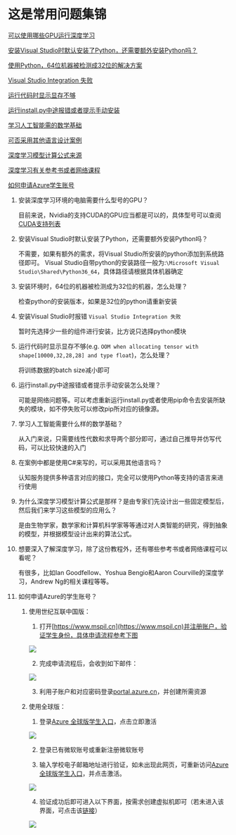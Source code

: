 # 这是常用问题集锦

[可以使用哪些GPU运行深度学习](#GPUSupport)

[安装Visual Studio时默认安装了Python，还需要额外安装Python吗？](#Python-and-VS)

[使用Python，64位机器被检测成32位的解决方案](#32-64Bit-Machine)

[Visual Studio Integration 失败](#Visual-Studio-Integration)

[运行代码时显示显存不够](#Allocation-Error)

[运行install.py中途报错或者提示手动安装](#Install.py-Error)

[学习人工智能需的数学基础](#Math-Foundation)

[可否采用其他语言设计案例](#Replace-C#)

[深度学习模型计算公式来源](#Origin-of-Formula)

[深度学习有关参考书或者网络课程](#Other-Learning-Material)

[如何申请Azure学生账号](#Azure-Student-Account)


<a name="GPUSupport"></a>

1. 安装深度学习环境的电脑需要什么型号的GPU？

    目前来说，Nvidia的支持CUDA的GPU应当都是可以的，具体型号可以查阅[CUDA支持列表](https://developer.nvidia.com/cuda-gpus)

<a name="Python-and-VS"></a>

2. 安装Visual Studio时默认安装了Python，还需要额外安装Python吗？

    不需要，如果有额外的需求，将Visual Studio所安装的python添加到系统路径即可。
    Visual Studio自带python的安装路径一般为:`\Microsoft Visual Studio\Shared\Python36_64`，具体路径请根据具体机器确定

<a name="32-64Bit-Machine"></a>

3. 安装环境时，64位的机器被检测成为32位的机器，怎么处理？

    检查python的安装版本，如果是32位的python请重新安装

<a name="Visual-Studio-Integration"></a>

4. 安装Visual Studio时报错 `Visual Studio Integration 失败` 

    暂时先选择少一些的组件进行安装，比方说只选择python模块

<a name="Allocation-Error"></a>

5. 运行代码时显示显存不够(e.g. `OOM when allocating tensor with shape[10000,32,28,28] and type float`)，怎么处理？

    将训练数据的batch size减小即可

<a name="Install.py-Error"></a>

6. 运行install.py中途报错或者提示手动安装怎么处理？

    可能是网络问题等。可以考虑重新运行install.py或者使用pip命令去安装所缺失的模块，如不停失败可以修改pip所对应的镜像源。

<a name="Math-Foundation"></a>

7. 学习人工智能需要什么样的数学基础？

    从入门来说，只需要线性代数和求导两个部分即可，通过自己推导并仿写代码，可以比较快速的入门

<a name="Replace-C#"></a>

8. 在案例中都是使用C#来写的，可以采用其他语言吗？

   认知服务提供多种语言对应的接口，完全可以使用Python等支持的语言来进行使用

<a name="Origin-of-Formula"></a>

9. 为什么深度学习模型计算公式是那样？是由专家们先设计出一些固定模型后，然后我们来学习这些模型的应用么？

    是由生物学家，数学家和计算机科学家等等通过对人类智能的研究，得到抽象的模型，并根据模型设计出来的算法公式。

<a name="Other-Learning-Material"></a>

10. 想要深入了解深度学习，除了这份教程外，还有哪些参考书或者网络课程可以看呢？

    有很多，比如Ian Goodfellow、Yoshua Bengio和Aaron Courville的深度学习，Andrew Ng的相关课程等等。

<a name="Azure-Student-Account"></a>

11. 如何申请Azure的学生账号？

    1. 使用世纪互联中国版：
        1. 打开[https://www.mspil.cn](https://www.mspil.cn)并注册账户，验证学生身份，具体申请流程参考下图

        ![](./Images/1.jpg)

        2. 完成申请流程后，会收到如下邮件：

        ![](./Images/2.PNG)

        3. 利用子账户和对应密码登录[portal.azure.cn](https://portal.azure.cn)，并创建所需资源
    
    2. 使用全球版：
        1. 登录[Azure 全球版学生入口](https://azure.microsoft.com/zh-cn/free/students/)，点击立即激活

        ![](./Images/3.PNG)

        2. 登录已有微软账号或重新注册微软账号

        3. 输入学校电子邮箱地址进行验证，如未出现此网页，可重新访问[Azure 全球版学生入口](https://azure.microsoft.com/zh-cn/free/students/)，并点击激活。

        ![](./Images/5.PNG)

        4. 验证成功后即可进入以下界面，按需求创建虚拟机即可（若未进入该界面，可点击该[链接](https://portal.azure.com/)）

        ![](./Images/6.PNG)
